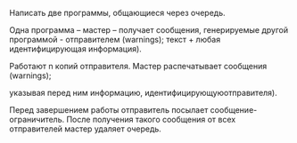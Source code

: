 Написать две программы, общающиеся через очередь. 

Одна программа – мастер – получает сообщения, генерируемые другой программой - отправителем (warnings); 
текст +
любая идентифицирующая информация). 

Работают n копий отправителя. Мастер
распечатывает сообщения (warnings);

указывая перед ним информацию, идентифицирующуюотправителя). 

Перед завершением работы отправитель посылает сообщение-ограничитель.
После получения такого сообщения от всех отправителей мастер удаляет очередь.